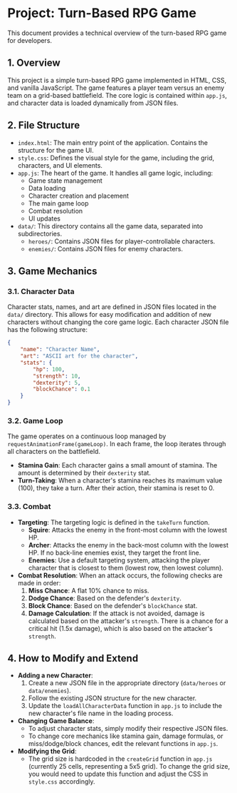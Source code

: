 # Project: Turn-Based RPG Game

This document provides a technical overview of the turn-based RPG game for developers.

## 1. Overview

This project is a simple turn-based RPG game implemented in HTML, CSS, and vanilla JavaScript. The game features a player team versus an enemy team on a grid-based battlefield. The core logic is contained within `app.js`, and character data is loaded dynamically from JSON files.

## 2. File Structure

- `index.html`: The main entry point of the application. Contains the structure for the game UI.
- `style.css`: Defines the visual style for the game, including the grid, characters, and UI elements.
- `app.js`: The heart of the game. It handles all game logic, including:
    - Game state management
    - Data loading
    - Character creation and placement
    - The main game loop
    - Combat resolution
    - UI updates
- `data/`: This directory contains all the game data, separated into subdirectories.
    - `heroes/`: Contains JSON files for player-controllable characters.
    - `enemies/`: Contains JSON files for enemy characters.

## 3. Game Mechanics

### 3.1. Character Data

Character stats, names, and art are defined in JSON files located in the `data/` directory. This allows for easy modification and addition of new characters without changing the core game logic. Each character JSON file has the following structure:

```json
{
    "name": "Character Name",
    "art": "ASCII art for the character",
    "stats": {
        "hp": 100,
        "strength": 10,
        "dexterity": 5,
        "blockChance": 0.1
    }
}
```

### 3.2. Game Loop

The game operates on a continuous loop managed by `requestAnimationFrame(gameLoop)`. In each frame, the loop iterates through all characters on the battlefield.

- **Stamina Gain**: Each character gains a small amount of stamina. The amount is determined by their `dexterity` stat.
- **Turn-Taking**: When a character's stamina reaches its maximum value (100), they take a turn. After their action, their stamina is reset to 0.

### 3.3. Combat

- **Targeting**: The targeting logic is defined in the `takeTurn` function.
    - **Squire**: Attacks the enemy in the front-most column with the lowest HP.
    - **Archer**: Attacks the enemy in the back-most column with the lowest HP. If no back-line enemies exist, they target the front line.
    - **Enemies**: Use a default targeting system, attacking the player character that is closest to them (lowest row, then lowest column).
- **Combat Resolution**: When an attack occurs, the following checks are made in order:
    1.  **Miss Chance**: A flat 10% chance to miss.
    2.  **Dodge Chance**: Based on the defender's `dexterity`.
    3.  **Block Chance**: Based on the defender's `blockChance` stat.
    4.  **Damage Calculation**: If the attack is not avoided, damage is calculated based on the attacker's `strength`. There is a chance for a critical hit (1.5x damage), which is also based on the attacker's `strength`.

## 4. How to Modify and Extend

- **Adding a new Character**:
    1.  Create a new JSON file in the appropriate directory (`data/heroes` or `data/enemies`).
    2.  Follow the existing JSON structure for the new character.
    3.  Update the `loadAllCharacterData` function in `app.js` to include the new character's file name in the loading process.
- **Changing Game Balance**:
    - To adjust character stats, simply modify their respective JSON files.
    - To change core mechanics like stamina gain, damage formulas, or miss/dodge/block chances, edit the relevant functions in `app.js`.
- **Modifying the Grid**:
    - The grid size is hardcoded in the `createGrid` function in `app.js` (currently 25 cells, representing a 5x5 grid). To change the grid size, you would need to update this function and adjust the CSS in `style.css` accordingly.
